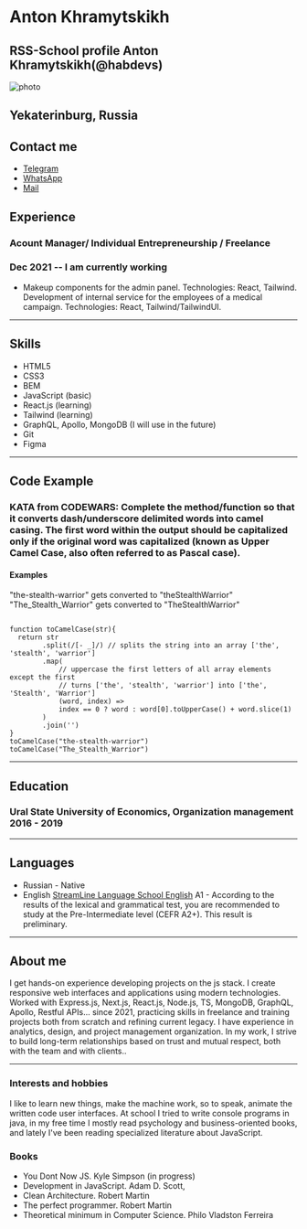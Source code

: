# Anton Khramytskikh

## RSS-School profile Anton Khramytskikh(@habdevs)

![photo](photoAnton.jpeg '@habdevs')

## Yekaterinburg, Russia

## Contact me

- [Telegram](https://t.me/habdev)
- [WhatsApp](https://wa.me/+79221366620)
- [Mail](mailto:a.hramickih@mail.com)

## Experience

### <span>Acount Manager/ Individual Entrepreneurship / Freelance</span>

### <span>Dec 2021 -- I am currently working</span>

- Makeup components for the admin panel. Technologies: React, Tailwind. Development of internal service for the employees of a medical campaign. Technologies: React, Tailwind/TailwindUI.

---

## Skills

- HTML5
- CSS3
- BEM
- JavaScript (basic)
- React.js (learning)
- Tailwind (learning)
- GraphQL, Apollo, MongoDB (I will use in the future)
- Git
- Figma

---

## Code Example

### KATA from CODEWARS: Complete the method/function so that it converts dash/underscore delimited words into camel casing. The first word within the output should be capitalized only if the original word was capitalized (known as Upper Camel Case, also often referred to as Pascal case).

#### Examples

"the-stealth-warrior" gets converted to "theStealthWarrior"
"The_Stealth_Warrior" gets converted to "TheStealthWarrior"

```

function toCamelCase(str){
  return str
        .split(/[- _]/) // splits the string into an array ['the', 'stealth', 'warrior']
        .map(
            // uppercase the first letters of all array elements except the first
            // turns ['the', 'stealth', 'warrior'] into ['the', 'Stealth', 'Warrior']
            (word, index) =>
            index == 0 ? word : word[0].toUpperCase() + word.slice(1)
        )
        .join('')
}
toCamelCase("the-stealth-warrior")
toCamelCase("The_Stealth_Warrior")

```

---

## Education

### <span>Ural State University of Economics, Organization management</span> <span>2016 - 2019</span>

---

## Languages

- Russian - Native
- English [StreamLine Language School English](https://test.str.by/) <span>A1 - According to the results of the lexical and grammatical test, you are recommended to study at the Pre-Intermediate level (CEFR A2+). This result is preliminary. </span>

---

## About me

I get hands-on experience developing projects on the js stack. I create responsive web interfaces and applications using modern technologies. Worked with Express.js, Next.js, React.js, Node.js, TS, MongoDB, GraphQL, Apollo, Restful APIs... since 2021, practicing skills in freelance and training projects both from scratch and refining current legacy. I have experience in analytics, design, and project management organization. In my work, I strive to build long-term relationships based on trust and mutual respect, both with the team and with clients..

---

### Interests and hobbies

I like to learn new things, make the machine work, so to speak, animate the written code user interfaces. At school I tried to write console programs in java, in my free time I mostly read psychology and business-oriented books, and lately I've been reading specialized literature about JavaScript.

### Books

- You Dont Now JS. Kyle Simpson (in progress)
- Development in JavaScript. Adam D. Scott, 
- Clean Architecture. Robert Martin
- The perfect programmer. Robert Martin
- Theoretical minimum in Computer Science. Philo Vladston Ferreira
